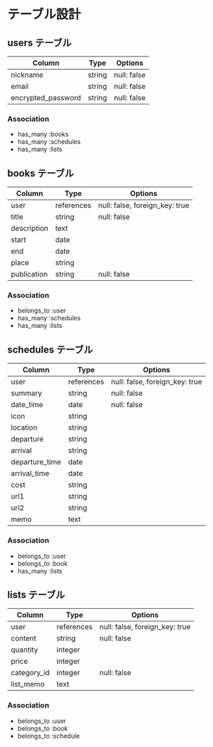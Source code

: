 # テーブル設計

## users テーブル

| Column             | Type   | Options     |
| ------------------ | ------ | ----------- |
| nickname           | string | null: false |
| email              | string | null: false |
| encrypted_password | string | null: false |

### Association

- has_many :books
- has_many :schedules
- has_many :lists

## books テーブル

| Column           | Type       | Options                        |
| ---------------- | ---------- | ------------------------------ |
| user             | references | null: false, foreign_key: true |
| title            | string     | null: false                    |
| description      | text       |                                |
| start            | date       |                                |
| end              | date       |                                |
| place            | string     |                                |
| publication      | string     | null: false                    |

### Association

- belongs_to :user
- has_many :schedules
- has_many :lists

## schedules テーブル

| Column           | Type       | Options                        |
| ---------------- | ---------- | ------------------------------ |
| user             | references | null: false, foreign_key: true |
| summary          | string     | null: false                    |
| date_time        | date       | null: false                    |
| icon             | string     |                                |
| location         | string     |                                |
| departure        | string     |                                |
| arrival          | string     |                                |
| departure_time   | date       |                                |
| arrival_time     | date       |                                |
| cost             | string     |                                |
| url1             | string     |                                |
| url2             | string     |                                |
| memo             | text       |                                |

### Association

- belongs_to :user
- belongs_to :book
- has_many :lists

## lists テーブル

| Column        | Type       | Options                        |
| ------------- | ---------- | ------------------------------ |
| user          | references | null: false, foreign_key: true |
| content       | string     | null: false                    |
| quantity      | integer    |                                |
| price         | integer    |                                |
| category_id   | integer    | null: false                    |
| list_memo     | text       |                                |

### Association

- belongs_to :user
- belongs_to :book
- belongs_to :schedule
